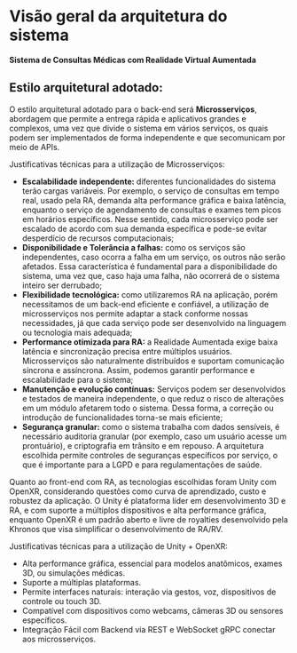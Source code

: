 # Visão geral da arquitetura do sistema

**Sistema de Consultas Médicas com Realidade Virtual Aumentada**

## Estilo arquitetural adotado:

O estilo arquitetural adotado para o back-end será **Microsserviços**, abordagem que permite a entrega rápida e aplicativos grandes e complexos, uma vez que divide o sistema em vários serviços, os quais podem ser implementados de forma independente e que secomunicam por meio de APIs.

Justificativas técnicas para a utilização de Microsserviços:
- **Escalabilidade independente:** diferentes funcionalidades do sistema terão cargas variáveis. Por exemplo, o serviço de consultas em tempo real, usado pela RA, demanda alta performance gráfica e baixa latência, enquanto o serviço de agendamento de consultas e exames tem picos em horários específicos. Nesse sentido, cada microsserviço pode ser escalado de acordo com sua demanda específica e pode-se evitar desperdício de recursos computacionais;
- **Disponibilidade e Tolerância a falhas:** como os serviços são independentes, caso ocorra a falha em um serviço, os outros não serão afetados. Essa característica é fundamental para a disponibilidade do sistema, uma vez que, caso haja uma falha, não ocorrerá de o sistema inteiro ser derrubado; 
- **Flexibilidade tecnológica:** como utilizaremos RA na aplicação, porém necessitamos de um back-end eficiente e confiável, a utilização de microsserviços nos permite adaptar a stack conforme nossas necessidades, já que cada serviço pode ser desenvolvido na linguagem ou tecnologia mais adequada;
- **Performance otimizada para RA:** a Realidade Aumentada exige baixa latência e sincronização precisa entre múltiplos usuários. Microsserviços são naturalmente distribuídos e suportam comunicação síncrona e assíncrona. Assim, podemos garantir performance e escalabilidade para o sistema;
- **Manutenção e evolução contínuas:** Serviços podem ser desenvolvidos e testados de maneira independente, o que reduz o risco de alterações em um módulo afetarem todo o sistema. Dessa forma, a correção ou introdução de funcionalidades torna-se mais eficiente;
- **Segurança granular:** como o sistema trabalha com dados sensíveis, é necessário auditoria granular (por exemplo, caso um usuário acesse um prontuário), e criptografia em trânsito e em repouso. A arquitetura escolhida permite controles de seguranças específicos por serviço, o que é importante para a LGPD e para regulamentações de saúde. 

Quanto ao front-end com RA, as tecnologias escolhidas foram Unity com OpenXR, considerando questões como curva de aprendizado, custo e robustez da aplicação. O Unity é plataforma líder em desenvolvimento 3D e RA, e com suporte a múltiplos dispositivos e alta performance gráfica, enquanto OpenXR é um padrão aberto e livre de royalties desenvolvido pela Khronos que visa simplificar o desenvolvimento de RA/RV.

Justificativas técnicas para a utilização de Unity + OpenXR:
- Alta performance gráfica, essencial para modelos anatômicos, exames 3D, ou simulações médicas.
- Suporte a múltiplas plataformas.
- Permite interfaces naturais: interação via gestos, voz, dispositivos de controle ou touch 3D.
- Compatível com dispositivos como webcams, câmeras 3D ou sensores específicos.
- Integração Fácil com Backend via REST e WebSocket gRPC conectar aos microsserviços.
